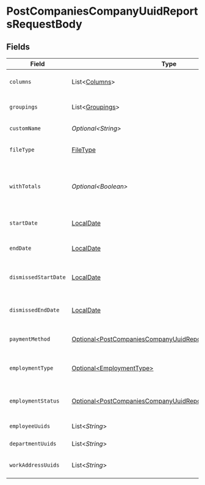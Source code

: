 # PostCompaniesCompanyUuidReportsRequestBody


## Fields

| Field                                                                                                                                    | Type                                                                                                                                     | Required                                                                                                                                 | Description                                                                                                                              | Example                                                                                                                                  |
| ---------------------------------------------------------------------------------------------------------------------------------------- | ---------------------------------------------------------------------------------------------------------------------------------------- | ---------------------------------------------------------------------------------------------------------------------------------------- | ---------------------------------------------------------------------------------------------------------------------------------------- | ---------------------------------------------------------------------------------------------------------------------------------------- |
| `columns`                                                                                                                                | List\<[Columns](../../models/operations/Columns.md)>                                                                                     | :heavy_check_mark:                                                                                                                       | Columns to include in the report                                                                                                         |                                                                                                                                          |
| `groupings`                                                                                                                              | List\<[Groupings](../../models/operations/Groupings.md)>                                                                                 | :heavy_check_mark:                                                                                                                       | How to group the report                                                                                                                  |                                                                                                                                          |
| `customName`                                                                                                                             | *Optional\<String>*                                                                                                                      | :heavy_minus_sign:                                                                                                                       | The title of the report                                                                                                                  |                                                                                                                                          |
| `fileType`                                                                                                                               | [FileType](../../models/operations/FileType.md)                                                                                          | :heavy_check_mark:                                                                                                                       | The type of file to generate                                                                                                             |                                                                                                                                          |
| `withTotals`                                                                                                                             | *Optional\<Boolean>*                                                                                                                     | :heavy_minus_sign:                                                                                                                       | Whether to include subtotals and grand totals in the report                                                                              |                                                                                                                                          |
| `startDate`                                                                                                                              | [LocalDate](https://docs.oracle.com/javase/8/docs/api/java/time/LocalDate.html)                                                          | :heavy_minus_sign:                                                                                                                       | Start date of data to filter by                                                                                                          | 2024-01-01                                                                                                                               |
| `endDate`                                                                                                                                | [LocalDate](https://docs.oracle.com/javase/8/docs/api/java/time/LocalDate.html)                                                          | :heavy_minus_sign:                                                                                                                       | End date of data to filter by                                                                                                            | 2024-04-01                                                                                                                               |
| `dismissedStartDate`                                                                                                                     | [LocalDate](https://docs.oracle.com/javase/8/docs/api/java/time/LocalDate.html)                                                          | :heavy_minus_sign:                                                                                                                       | Dismissed start date of employees to filter by                                                                                           | 2024-01-01                                                                                                                               |
| `dismissedEndDate`                                                                                                                       | [LocalDate](https://docs.oracle.com/javase/8/docs/api/java/time/LocalDate.html)                                                          | :heavy_minus_sign:                                                                                                                       | Dismissed end date of employees to filter by                                                                                             | 2024-04-01                                                                                                                               |
| `paymentMethod`                                                                                                                          | [Optional\<PostCompaniesCompanyUuidReportsPaymentMethod>](../../models/operations/PostCompaniesCompanyUuidReportsPaymentMethod.md)       | :heavy_minus_sign:                                                                                                                       | Payment method to filter by                                                                                                              |                                                                                                                                          |
| `employmentType`                                                                                                                         | [Optional\<EmploymentType>](../../models/operations/EmploymentType.md)                                                                   | :heavy_minus_sign:                                                                                                                       | Employee employment type to filter by                                                                                                    |                                                                                                                                          |
| `employmentStatus`                                                                                                                       | [Optional\<PostCompaniesCompanyUuidReportsEmploymentStatus>](../../models/operations/PostCompaniesCompanyUuidReportsEmploymentStatus.md) | :heavy_minus_sign:                                                                                                                       | Employee employment status to filter by                                                                                                  |                                                                                                                                          |
| `employeeUuids`                                                                                                                          | List\<*String*>                                                                                                                          | :heavy_minus_sign:                                                                                                                       | Employees to filter by                                                                                                                   |                                                                                                                                          |
| `departmentUuids`                                                                                                                        | List\<*String*>                                                                                                                          | :heavy_minus_sign:                                                                                                                       | Departments to filter by                                                                                                                 |                                                                                                                                          |
| `workAddressUuids`                                                                                                                       | List\<*String*>                                                                                                                          | :heavy_minus_sign:                                                                                                                       | Work addresses to filter by                                                                                                              |                                                                                                                                          |
